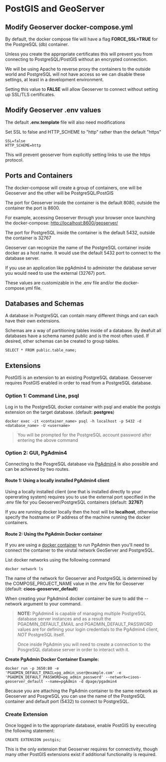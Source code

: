 # PostGIS and GeoServer

## Modify Geoserver docker-compose.yml

By default, the docker compose file will have a flag **FORCE_SSL=TRUE** for the PostgreSQL (db) container.

Unless you create the appropriate certificates this will prevent you from connecting to PostgreSQL/PostGIS without an encrypted connection.

We will be using Apache to reverse proxy the containers to the outside world and PostgreSQL will not have access so we can disable these settings, at least in a development environment.

Setting this value to **FALSE** will allow Geoserver to connect without setting up SSL/TLS certificates.

## Modify Geoserver .env values

The default **.env.template** file will also need modifications

Set SSL to false and HTTP_SCHEME to "http" rather than the default "https"

```
SSL=false
HTTP_SCHEME=http
```

This will prevent geoserver from explicitly setting links to use the https protocol.

## Ports and Containers

The docker-compose will create a group of containers, one will be Geoserver and the other will be PostgreSQL/PostGIS

The port for Geoserver inside the container is the default 8080, outside the container the port is 8600.

For example, accessing Geoserver through your browser once launching the docker-compose: [http://localhost:8600/geoserver/](http://localhost:8600/geoserver/)

The port for PostgreSQL inside the container is the default 5432, outside the container is 32767

Geoserver can recognize the name of the PostgreSQL container inside docker as a host name.  It would use the default 5432 port to connect to the database server.

If you use an application like pgAdmin4 to administer the database server you would need to use the external (32767) port.

These values are customizable in the .env file and/or the docker-compose.yml file.

## Databases and Schemas

A database in PostgreSQL can contain many different things and can each have their own extensions.

Schemas are a way of partitioning tables inside of a database.  By deafult all databases have a schema named public and is the most often used.  If desired, other schemas can be created to group tables.

`SELECT * FROM public.table_name;`

## Extensions

PostGIS is an extension to an existing PostgreSQL database.  Geoserver requires PostGIS enabled in order to read from a PostgreSQL database.

### Option 1: Command Line, psql

Log in to the PostgreSQL docker container with psql and enable the postgis extension on the target database. (default: **postgres**)

```
docker exec -it <container_name> psql -h localhost -p 5432 -d <database_name> -U <username>
```

> You will be prompted for the PostgreSQL account password after entering the above command

### Option 2: GUI, PgAdmin4

Connecting to the PosgreSQL database via [PgAdmin4](https://www.pgadmin.org/) is also possible and can be achieved by two routes.

#### Route 1: Using a locally installed PgAdmin4 client

Using a locally installed client (one that is installed directly to your opererating system) requires you to use the external port specified in the .env file for you Geoserver/PostgreSQL containers (default: **32767**)

If you are running docker locally then the host will be **localhost**, otherwise specify the hostname or IP address of the machine running the docker containers.

#### Route 2: Using the PgAdmin Docker container

If you are using a [docker container](https://hub.docker.com/r/dpage/pgadmin4/) to run PgAdmin then you'll need to connect the container to the virutal network GeoServer and PostgreSQL.

List docker networks using the following command

`docker network ls`

The name of the network for Geoserver and PostgreSQL is determined by the COMPOSE_PROJECT_NAME value in the .env file for Geoserver (default: **cioos-geoserver_default**)

When creating your PgAdmin4 docker container be sure to add the --network argument to your command.

> **NOTE:** PgAdmin4 is capable of managing multiple PostgreSQL database server instances and as a result the PGADMIN_DEFAULT_EMAIL and PGADMIN_DEFAULT_PASSWORD values are for defining your login credentials to the PgAdmin4 client, *NOT* PostgreSQL itself.
>
> Once inside PgAdmin you will need to create a connection to the PosgreSQL database server in order to interact with it.

**Create PgAdmin Docker Container Example:**

```
docker run -p 3650:80 -e 'PGADMIN_DEFAULT_EMAIL=pg_admin_user@example.com' -e 'PGADMIN_DEFAULT_PASSWORD=pg_admin_password' --network=cioos-geoserver_default --name=pgAdmin -d dpage/pgadmin4
```

Because you are attaching the PgAdmin container to the same network as Geoserver and PosgreSQL you can use the name of the PostgreSQL container and default port (5432) to connect to PostgreSQL.

### Create Extension

Once logged in to the appropriate database, enable PostGIS by executing the following statement:

`CREATE EXTENSION postgis;`

This is the only extension that Geoserver requires for connectivity, though many other PostGIS extensions exist if additional functionality is required.

